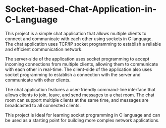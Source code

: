 # Socket-based-Chat-Application-in-C-Language
This project is a simple chat application that allows multiple clients to connect and communicate with each other using sockets in C language. The chat application uses TCP/IP socket programming to establish a reliable and efficient communication network.

The server-side of the application uses socket programming to accept incoming connections from multiple clients, allowing them to communicate with each other in real-time. The client-side of the application also uses socket programming to establish a connection with the server and communicate with other clients.

The chat application features a user-friendly command-line interface that allows clients to join, leave, and send messages to a chat room. The chat room can support multiple clients at the same time, and messages are broadcasted to all connected clients.

This project is ideal for learning socket programming in C language and can be used as a starting point for building more complex network applications.
